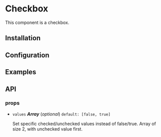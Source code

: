 # Checkbox

This component is a checkbox.

## Installation

## Configuration

## Examples

## API

### props

- `values` ***Array*** (*optional*) `default: [false, true]`

  Set specific checked/unchecked values instead of false/true. Array of size 2,
  with unchecked value first.
